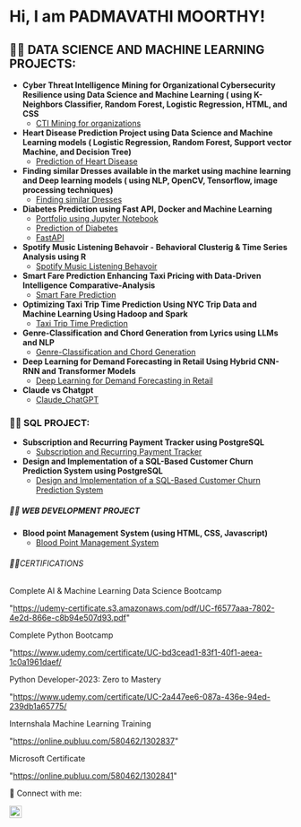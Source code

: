 <h1>Hi, I am PADMAVATHI MOORTHY! <br/></h1>

<h2>👨‍💻 DATA SCIENCE AND MACHINE LEARNING PROJECTS:</h2>

- <b>Cyber Threat Intelligence Mining for Organizational Cybersecurity Resilience using Data Science and Machine Learning ( using K-Neighbors Classifier, Random Forest, Logistic Regression, HTML, and CSS </b>
  - [CTI Mining for organizations](https://github.com/padmavathi026/CYBER-THREAT-INTELLIGENCE-MINING-FOR-ORGANIZATIONAL-CYBERSECURITY-RESILIENCE)
- <b>Heart Disease Prediction Project using Data Science and Machine Learning models ( Logistic Regression, Random Forest, Support vector Machine, and Decision Tree)</b>
  - [Prediction of Heart Disease](https://github.com/padmavathi026/Heart-Disease-Prediction) 
- <b>Finding similar Dresses available in the market using machine learning and Deep learning models ( using NLP, OpenCV, Tensorflow, image processing techniques)</b>
  - [Finding similar Dresses](https://github.com/padmavathi026/Finding-Similar-Dress-Available-in-the-Market-Using-Image-Processing-and-NLP)
- <b> Diabetes Prediction using Fast API, Docker and Machine Learning</b>
  - [Portfolio using Jupyter Notebook](https://github.com/padmavathi026/Portfolio)
  - [Prediction of Diabetes](https://github.com/padmavathi026/Prediction-of-Diabetes)
  - [FastAPI](https://github.com/padmavathi026/fastapi_fall24)
- <b>Spotify Music Listening Behavoir - Behavioral Clusterig & Time Series Analysis using R</b>
  - [Spotify Music Listening Behavoir](https://github.com/padmavathi026/Spotify-Music-listening)
- <b>Smart Fare Prediction Enhancing Taxi Pricing with Data-Driven Intelligence Comparative-Analysis</b>
  - [Smart Fare Prediction](https://github.com/padmavathi026/Smart-Fare-Prediction)
- <b>Optimizing Taxi Trip Time Prediction Using NYC Trip Data and Machine Learning Using Hadoop and Spark</b>
  - [Taxi Trip Time Prediction](https://github.com/padmavathi026/Taxi-Trip-Time-Prediction/tree/main)
- <b>Genre-Classification and Chord Generation from Lyrics using LLMs and NLP</b>
  - [Genre-Classification and Chord Generation](https://github.com/padmavathi026/Genre-Classification-and-Chord-Generation-from-Lyrics-using-LLMs)
- <b>Deep Learning for Demand Forecasting in Retail Using Hybrid CNN-RNN and Transformer Models</b>
  - [Deep Learning for Demand Forecasting in Retail](https://github.com/padmavathi026/Deep-Learning-for-Demand-Forecasting-in-Retail)
- <b>Claude vs Chatgpt</b>
  - [Claude_ChatGPT](https://github.com/padmavathi026/Deep-Learning-for-Demand-Forecasting-in-Retail) 


<h3>👨‍💻 SQL PROJECT:</h3>

- <b>Subscription and Recurring Payment Tracker using PostgreSQL</b>
  - [Subscription and Recurring Payment Tracker](https://github.com/padmavathi026/Subscription-Tracker/tree/main)
- <b>Design and Implementation of a SQL-Based Customer Churn Prediction System using PostgreSQL</b>
  - [Design and Implementation of a SQL-Based Customer Churn Prediction System](https://github.com/padmavathi026/Design-and-Implementation-of-a-SQL-Based-Customer-Churn-Prediction-System)



<h5>👨‍💻 WEB DEVELOPMENT PROJECT</h5>

- <b>Blood point Management System (using HTML, CSS, Javascript) </b>
  - [Blood Point Management System](https://github.com/padmavathi026/Blood-Point-Management-System/tree/main)

<h6> 👨‍💻CERTIFICATIONS</h6>
   
  Complete AI & Machine Learning Data Science Bootcamp

"https://udemy-certificate.s3.amazonaws.com/pdf/UC-f6577aaa-7802-4e2d-866e-c8b94e507d93.pdf"
    
  Complete Python Bootcamp

"https://www.udemy.com/certificate/UC-bd3cead1-83f1-40f1-aeea-1c0a1961daef/

   Python Developer-2023: Zero to Mastery

"https://www.udemy.com/certificate/UC-2a447ee6-087a-436e-94ed-239db1a65775/

   Internshala Machine Learning Training

 "https://online.publuu.com/580462/1302837"

   Microsoft Certificate

  "https://online.publuu.com/580462/1302841"
    

<h7> 🤳 Connect with me:</h7>

[<img align="left" alt="PADMAVATHI MOORTHY | LinkedIn" width="22px" src="https://cdn.jsdelivr.net/npm/simple-icons@v3/icons/linkedin.svg" />][linkedin]


[linkedin]:https://www.linkedin.com/in/padmavathi-moorthy-27ab922b0/


